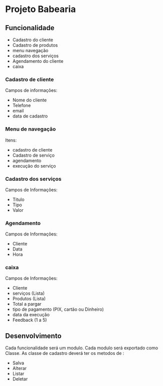 # Projeto Babearia

## Funcionalidade
- Cadastro do cliente
- Cadastro de produtos
- menu navegação 
- cadastro dos serviços
- Agendamento do cliente
- caixa


### Cadastro de cliente

Campos de informações:
- Nome do cliente
- Telefone 
- email
- data de cadastro

### Menu de navegação

Itens: 
- cadastro de cliente
- Cadastro de serviço
- agendamento
- execução do serviço

### Cadastro dos serviços

Campos de Informações:
- Titulo
- Tipo
- Valor

### Agendamento
Campos de Informações:
- Cliente
- Data 
- Hora

### caixa
Campos de Informações:
- Cliente
- serviços (Lista)
- Produtos (Lista)
- Total a pargar
- tipo de pagamento (PIX, cartão ou Dinheiro)
- data da execução
- Feedback (1 a 5)


## Desenvolvimento

Cada funcionalidade será um modulo.
Cada modulo será exportado como Classe.
As classe de cadastro deverá ter os metodos de : 
- Salva
- Alterar
- Listar
- Deletar


